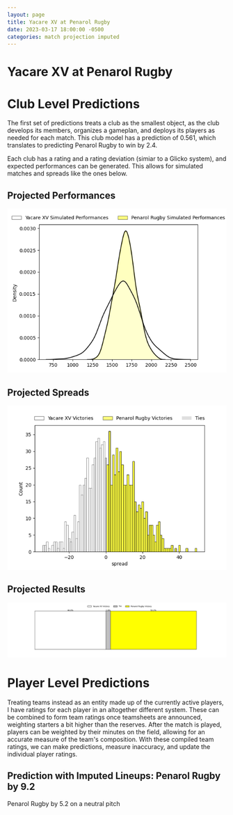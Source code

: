```yaml
---  
layout: page  
title: Yacare XV at Penarol Rugby  
date: 2023-03-17 18:00:00 -0500  
categories: match projection imputed  
---
```

# Yacare XV at Penarol Rugby

# Club Level Predictions


The first set of predictions treats a club as the smallest object, as the club develops its members, organizes a gameplan, and deploys its players as needed for each match. This club model has a prediction of 0.561, which translates to predicting Penarol Rugby to win by 2.4.

Each club has a rating and a rating deviation (simiar to a Glicko system), and expected performances can be generated. This allows for simulated matches and spreads like the ones below.
## Projected Performances


![Projected Performances](plots/performances_2023-03-17-PenarolRugby-YacareXV.png)
## Projected Spreads


![Projected Spreads](plots/spreads_2023-03-17-PenarolRugby-YacareXV.png)
## Projected Results


![Projected Results](plots/resultbar_2023-03-17-PenarolRugby-YacareXV.png)
# Player Level Predictions


Treating teams instead as an entity made up of the currently active players, I have ratings for each player in an altogether different system. These can be combined to form team ratings once teamsheets are announced, weighting starters a bit higher than the reserves. After the match is played, players can be weighted by their minutes on the field, allowing for an accurate measure of the team's composition. With these compiled team ratings, we can make predictions, measure inaccuracy, and update the individual player ratings.
## Prediction with Imputed Lineups: Penarol Rugby by 9.2


Penarol Rugby by 5.2 on a neutral pitch

